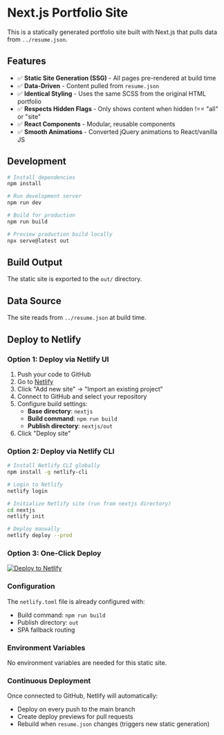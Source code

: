 # Next.js Portfolio Site

This is a statically generated portfolio site built with Next.js that pulls data from `../resume.json`.

## Features

- ✅ **Static Site Generation (SSG)** - All pages pre-rendered at build time
- ✅ **Data-Driven** - Content pulled from `resume.json`
- ✅ **Identical Styling** - Uses the same SCSS from the original HTML portfolio
- ✅ **Respects Hidden Flags** - Only shows content when hidden !== "all" or "site"
- ✅ **React Components** - Modular, reusable components
- ✅ **Smooth Animations** - Converted jQuery animations to React/vanilla JS

## Development

```bash
# Install dependencies
npm install

# Run development server
npm run dev

# Build for production
npm run build

# Preview production build locally
npx serve@latest out
```

## Build Output

The static site is exported to the `out/` directory.

## Data Source

The site reads from `../resume.json` at build time.

## Deploy to Netlify

### Option 1: Deploy via Netlify UI

1. Push your code to GitHub
2. Go to [Netlify](https://app.netlify.com/)
3. Click "Add new site" → "Import an existing project"
4. Connect to GitHub and select your repository
5. Configure build settings:
   - **Base directory**: `nextjs`
   - **Build command**: `npm run build`
   - **Publish directory**: `nextjs/out`
6. Click "Deploy site"

### Option 2: Deploy via Netlify CLI

```bash
# Install Netlify CLI globally
npm install -g netlify-cli

# Login to Netlify
netlify login

# Initialize Netlify site (run from nextjs directory)
cd nextjs
netlify init

# Deploy manually
netlify deploy --prod
```

### Option 3: One-Click Deploy

[![Deploy to Netlify](https://www.netlify.com/img/deploy/button.svg)](https://app.netlify.com/start/deploy)

### Configuration

The `netlify.toml` file is already configured with:
- Build command: `npm run build`
- Publish directory: `out`
- SPA fallback routing

### Environment Variables

No environment variables are needed for this static site.

### Continuous Deployment

Once connected to GitHub, Netlify will automatically:
- Deploy on every push to the main branch
- Create deploy previews for pull requests
- Rebuild when `resume.json` changes (triggers new static generation)

